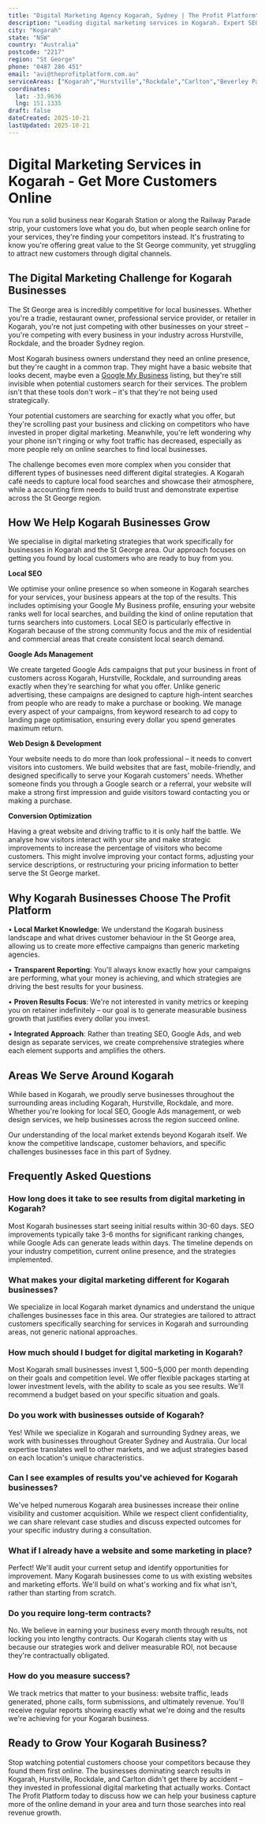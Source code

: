 ```yaml
---
title: "Digital Marketing Agency Kogarah, Sydney | The Profit Platform"
description: "Leading digital marketing services in Kogarah. Expert SEO, Google Ads & web design for St George businesses. Call 0487 286 451 for a free consultation."
city: "Kogarah"
state: "NSW"
country: "Australia"
postcode: "2217"
region: "St George"
phone: "0487 286 451"
email: "avi@theprofitplatform.com.au"
serviceAreas: ["Kogarah","Hurstville","Rockdale","Carlton","Beverley Park"]
coordinates:
  lat: -33.9636
  lng: 151.1335
draft: false
dateCreated: 2025-10-21
lastUpdated: 2025-10-21
---
```


<script type="application/ld+json">
{
  "@context": "https://schema.org",
  "@type": "LocalBusiness",
  "@id": "https://theprofitplatform.com.au/locations/kogarah/",
  "name": "The Profit Platform",
  "description": "Leading digital marketing services in Kogarah. Expert SEO, Google Ads & web design for St George businesses. Call 0487 286 451 for a free consultation.",
  "url": "https://theprofitplatform.com.au/locations/kogarah/",
  "telephone": "0487 286 451",
  "email": "avi@theprofitplatform.com.au",
  "address": {
    "@type": "PostalAddress",
    "addressLocality": "Kogarah",
    "addressRegion": "NSW",
    "postalCode": "2217",
    "addressCountry": "AU"
  },
  "areaServed": {
    "@type": "City",
    "name": "Kogarah"
  },
  "priceRange": "$$",
  "openingHours": "Mo-Fr 09:00-18:00",
  "sameAs": [
    "https://www.facebook.com/theprofitplatform",
    "https://www.linkedin.com/company/theprofitplatform",
    "https://twitter.com/profitplatform"
  ],
  "geo": {
    "@type": "GeoCoordinates"
  }
}
</script>


# Digital Marketing Services in Kogarah - Get More Customers Online

You run a solid business near Kogarah Station or along the Railway Parade strip, your customers love what you do, but when people search online for your services, they're finding your competitors instead. It's frustrating to know you're offering great value to the St George community, yet struggling to attract new customers through digital channels.

## The Digital Marketing Challenge for Kogarah Businesses

The St George area is incredibly competitive for local businesses. Whether you're a tradie, restaurant owner, professional service provider, or retailer in Kogarah, you're not just competing with other businesses on your street – you're competing with every business in your industry across Hurstville, Rockdale, and the broader Sydney region.

Most Kogarah business owners understand they need an online presence, but they're caught in a common trap. They might have a basic website that looks decent, maybe even a [Google My Business](/blog/how-to-optimise-your-google-business-profile-for-sydney-local-search-in-2025/) listing, but they're still invisible when potential customers search for their services. The problem isn't that these tools don't work – it's that they're not being used strategically.

Your potential customers are searching for exactly what you offer, but they're scrolling past your business and clicking on competitors who have invested in proper digital marketing. Meanwhile, you're left wondering why your phone isn't ringing or why foot traffic has decreased, especially as more people rely on online searches to find local businesses.

The challenge becomes even more complex when you consider that different types of businesses need different digital strategies. A Kogarah café needs to capture local food searches and showcase their atmosphere, while a accounting firm needs to build trust and demonstrate expertise across the St George region.

## How We Help Kogarah Businesses Grow

We specialise in digital marketing strategies that work specifically for businesses in Kogarah and the St George area. Our approach focuses on getting you found by local customers who are ready to buy from you.

**Local SEO**

We optimise your online presence so when someone in Kogarah searches for your services, your business appears at the top of the results. This includes optimising your Google My Business profile, ensuring your website ranks well for local searches, and building the kind of online reputation that turns searchers into customers. Local SEO is particularly effective in Kogarah because of the strong community focus and the mix of residential and commercial areas that create consistent local search demand.

**Google Ads Management**

We create targeted Google Ads campaigns that put your business in front of customers across Kogarah, Hurstville, Rockdale, and surrounding areas exactly when they're searching for what you offer. Unlike generic advertising, these campaigns are designed to capture high-intent searches from people who are ready to make a purchase or booking. We manage every aspect of your campaigns, from keyword research to ad copy to landing page optimisation, ensuring every dollar you spend generates maximum return.

**Web Design & Development**

Your website needs to do more than look professional – it needs to convert visitors into customers. We build websites that are fast, mobile-friendly, and designed specifically to serve your Kogarah customers' needs. Whether someone finds you through a Google search or a referral, your website will make a strong first impression and guide visitors toward contacting you or making a purchase.

**Conversion Optimization**

Having a great website and driving traffic to it is only half the battle. We analyse how visitors interact with your site and make strategic improvements to increase the percentage of visitors who become customers. This might involve improving your contact forms, adjusting your service descriptions, or restructuring your pricing information to better serve the St George market.

## Why Kogarah Businesses Choose The Profit Platform

• **Local Market Knowledge**: We understand the Kogarah business landscape and what drives customer behaviour in the St George area, allowing us to create more effective campaigns than generic marketing agencies.

• **Transparent Reporting**: You'll always know exactly how your campaigns are performing, what your money is achieving, and which strategies are driving the best results for your business.

• **Proven Results Focus**: We're not interested in vanity metrics or keeping you on retainer indefinitely – our goal is to generate measurable business growth that justifies every dollar you invest.

• **Integrated Approach**: Rather than treating SEO, Google Ads, and web design as separate services, we create comprehensive strategies where each element supports and amplifies the others.


## Areas We Serve Around Kogarah

While based in Kogarah, we proudly serve businesses throughout the surrounding areas including Kogarah, Hurstville, Rockdale, and more. Whether you're looking for local SEO, Google Ads management, or web design services, we help businesses across the region succeed online.

Our understanding of the local market extends beyond Kogarah itself. We know the competitive landscape, customer behaviors, and specific challenges businesses face in this part of Sydney.


## Frequently Asked Questions

### How long does it take to see results from digital marketing in Kogarah?

Most Kogarah businesses start seeing initial results within 30-60 days. SEO improvements typically take 3-6 months for significant ranking changes, while Google Ads can generate leads within days. The timeline depends on your industry competition, current online presence, and the strategies implemented.

### What makes your digital marketing different for Kogarah businesses?

We specialize in local Kogarah market dynamics and understand the unique challenges businesses face in this area. Our strategies are tailored to attract customers specifically searching for services in Kogarah and surrounding areas, not generic national approaches.

### How much should I budget for digital marketing in Kogarah?

Most Kogarah small businesses invest $1,500-$5,000 per month depending on their goals and competition level. We offer flexible packages starting at lower investment levels, with the ability to scale as you see results. We'll recommend a budget based on your specific situation and goals.

### Do you work with businesses outside of Kogarah?

Yes! While we specialize in Kogarah and surrounding Sydney areas, we work with businesses throughout Greater Sydney and Australia. Our local expertise translates well to other markets, and we adjust strategies based on each location's unique characteristics.

### Can I see examples of results you've achieved for Kogarah businesses?

We've helped numerous Kogarah area businesses increase their online visibility and customer acquisition. While we respect client confidentiality, we can share relevant case studies and discuss expected outcomes for your specific industry during a consultation.

### What if I already have a website and some marketing in place?

Perfect! We'll audit your current setup and identify opportunities for improvement. Many Kogarah businesses come to us with existing websites and marketing efforts. We'll build on what's working and fix what isn't, rather than starting from scratch.

### Do you require long-term contracts?

No. We believe in earning your business every month through results, not locking you into lengthy contracts. Our Kogarah clients stay with us because our strategies work and deliver measurable ROI, not because they're contractually obligated.

### How do you measure success?

We track metrics that matter to your business: website traffic, leads generated, phone calls, form submissions, and ultimately revenue. You'll receive regular reports showing exactly what we're doing and the results we're achieving for your Kogarah business.

## Ready to Grow Your Kogarah Business?

Stop watching potential customers choose your competitors because they found them first online. The businesses dominating search results in Kogarah, Hurstville, Rockdale, and Carlton didn't get there by accident – they invested in professional digital marketing that actually works. Contact The Profit Platform today to discuss how we can help your business capture more of the online demand in your area and turn those searches into real revenue growth.
